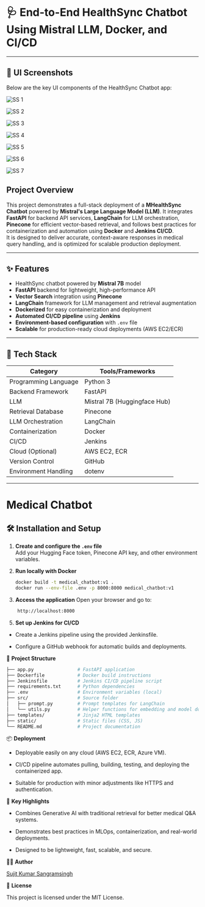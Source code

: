 # 🩺 End-to-End HealthSync Chatbot Using Mistral LLM, Docker, and CI/CD

---

## 📸 UI Screenshots

Below are the key UI components of the HealthSync Chatbot app:

![SS 1](media/1.png)

![SS 2](media/2.png)

![SS 3](media/3.png)

![SS 4](media/4.png)

![SS 5](media/5.png)

![SS 6](media/6.png)

![SS 7](media/7.png)


## Project Overview

This project demonstrates a full-stack deployment of a **MHealthSync Chatbot** powered by **Mistral's Large Language Model (LLM)**. It integrates **FastAPI** for backend API services, **LangChain** for LLM orchestration, **Pinecone** for efficient vector-based retrieval, and follows best practices for containerization and automation using **Docker** and **Jenkins CI/CD**.  
It is designed to deliver accurate, context-aware responses in medical query handling, and is optimized for scalable production deployment.

---

## ✨ Features

- HealthSync chatbot powered by **Mistral 7B** model
- **FastAPI** backend for lightweight, high-performance API
- **Vector Search** integration using **Pinecone**
- **LangChain** framework for LLM management and retrieval augmentation
- **Dockerized** for easy containerization and deployment
- **Automated CI/CD pipeline** using **Jenkins**
- **Environment-based configuration** with `.env` file
- **Scalable** for production-ready cloud deployments (AWS EC2/ECR)

---

## 🚀 Tech Stack

| Category             | Tools/Frameworks            |
|----------------------|-----------------------------|
| Programming Language | Python 3                    |
| Backend Framework    | FastAPI                     |
| LLM                  | Mistral 7B (Huggingface Hub)|
| Retrieval Database   | Pinecone                    |
| LLM Orchestration    | LangChain                   |
| Containerization     | Docker                      |
| CI/CD                | Jenkins                     |
| Cloud (Optional)     | AWS EC2, ECR                |
| Version Control      | GitHub                      |
| Environment Handling | dotenv                      |

---

# Medical Chatbot

## 🛠️ Installation and Setup

1. **Create and configure the `.env` file**  
   Add your Hugging Face token, Pinecone API key, and other environment variables.

2. **Run locally with Docker**  
   ```bash
   docker build -t medical_chatbot:v1 .
   docker run --env-file .env -p 8000:8000 medical_chatbot:v1


3. **Access the application**
  Open your browser and go to:
```bash 
    http://localhost:8000
```

5. **Set up Jenkins for CI/CD**

  - Create a Jenkins pipeline using the provided Jenkinsfile.

  - Configure a GitHub webhook for automatic builds and deployments.

📂  **Project Structure**
```bash
├── app.py                # FastAPI application
├── Dockerfile            # Docker build instructions
├── Jenkinsfile           # Jenkins CI/CD pipeline script
├── requirements.txt      # Python dependencies
├── .env                  # Environment variables (local)
├── src/                  # Source folder
│   ├── prompt.py         # Prompt templates for LangChain
│   └── utils.py          # Helper functions for embedding and model download
├── templates/            # Jinja2 HTML templates
├── static/               # Static files (CSS, JS)
└── README.md             # Project documentation
```

📦  **Deployment**

  - Deployable easily on any cloud (AWS EC2, ECR, Azure VM).

  - CI/CD pipeline automates pulling, building, testing, and deploying the containerized app.

  - Suitable for production with minor adjustments like HTTPS and authentication.

📢  **Key Highlights**

  - Combines Generative AI with traditional retrieval for better medical Q&A systems.

  - Demonstrates best practices in MLOps, containerization, and real-world deployments.

  - Designed to be lightweight, fast, scalable, and secure.

🧑‍💻  **Author**

   [Sujit Kumar Sangramsingh](https://www.linkedin.com/in/roy98210/)

📜  **License**

  This project is licensed under the MIT License.

